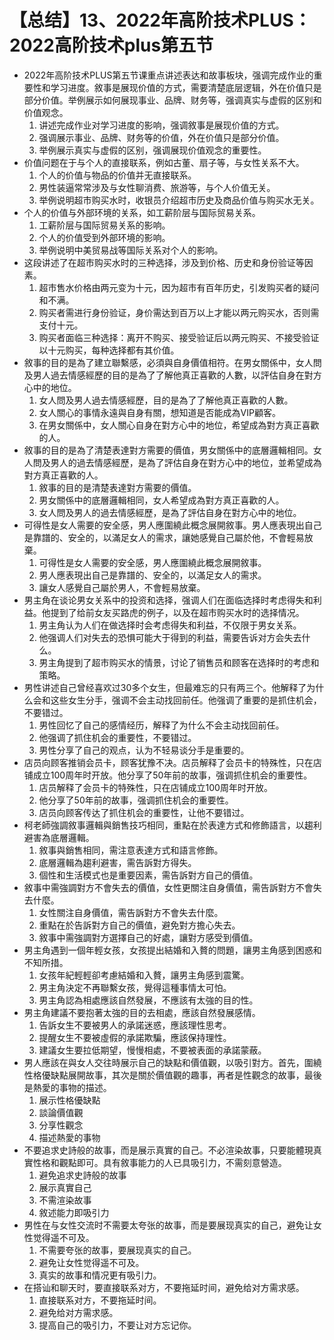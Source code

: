 # 【总结】13、2022年高阶技术PLUS：2022高阶技术plus第五节

-   2022年高阶技术PLUS第五节课重点讲述表达和故事板块，强调完成作业的重要性和学习进度。敘事是展现价值的方式，需要清楚底层逻辑，外在价值只是部分价值。举例展示如何展现事业、品牌、财务等，强调真实与虚假的区别和价值观念。
    1.  讲述完成作业对学习进度的影响，强调敘事是展现价值的方式。
    2.  强调展示事业、品牌、财务等的价值，外在价值只是部分价值。
    3.  举例展示真实与虚假的区别，强调展现价值观念的重要性。
-   价值问题在于与个人的直接联系，例如古董、扇子等，与女性关系不大。
    1.  个人的价值与物品的价值并无直接联系。
    2.  男性装逼常常涉及与女性聊消费、旅游等，与个人价值无关。
    3.  举例说明超市购买水时，收银员介绍超市历史及商品价值与购买水无关。
-   个人的价值与外部环境的关系，如工薪阶层与国际贸易关系。
    1.  工薪阶层与国际贸易关系的影响。
    2.  个人的价值受到外部环境的影响。
    3.  举例说明中美贸易战等国际关系对个人的影响。
-   这段讲述了在超市购买水时的三种选择，涉及到价格、历史和身份验证等因素。
    1.  超市售水价格由两元变为十元，因为超市有百年历史，引发购买者的疑问和不满。
    2.  购买者需进行身份验证，身价需达到百万以上才能以两元购买水，否则需支付十元。
    3.  购买者面临三种选择：离开不购买、接受验证后以两元购买、不接受验证以十元购买，每种选择都有其价值。
-   敘事的目的是為了建立聯繫感，必須與自身價值相符。在男女關係中，女人問及男人過去情感經歷的目的是為了了解他真正喜歡的人數，以評估自身在對方心中的地位。
    1.  女人問及男人過去情感經歷，目的是為了了解他真正喜歡的人數。
    2.  女人關心的事情永遠與自身有關，想知道是否能成為VIP顧客。
    3.  在男女關係中，女人關心自身在對方心中的地位，希望成為對方真正喜歡的人。
-   敘事的目的是為了清楚表達對方需要的價值，男女關係中的底層邏輯相同。女人問及男人的過去情感經歷，是為了評估自身在對方心中的地位，並希望成為對方真正喜歡的人。
    1.  敘事的目的是清楚表達對方需要的價值。
    2.  男女關係中的底層邏輯相同，女人希望成為對方真正喜歡的人。
    3.  女人問及男人的過去情感經歷，是為了評估自身在對方心中的地位。
-   可得性是女人需要的安全感，男人應圍繞此概念展開敘事。男人應表現出自己是靠譜的、安全的，以滿足女人的需求，讓她感覺自己屬於他，不會輕易放棄。
    1.  可得性是女人需要的安全感，男人應圍繞此概念展開敘事。
    2.  男人應表現出自己是靠譜的、安全的，以滿足女人的需求。
    3.  讓女人感覺自己屬於男人，不會輕易放棄。
-   男主角在谈论男女关系中的投资和选择，强调人们在面临选择时考虑得失和利益。他提到了给前女友买路虎的例子，以及在超市购买水时的选择情况。
    1.  男主角认为人们在做选择时会考虑得失和利益，不仅限于男女关系。
    2.  他强调人们对失去的恐惧可能大于得到的利益，需要告诉对方会失去什么。
    3.  男主角提到了超市购买水的情景，讨论了销售员和顾客在选择时的考虑和策略。
-   男性讲述自己曾经喜欢过30多个女生，但最难忘的只有两三个。他解释了为什么会和这些女生分手，强调不会主动找回前任。他强调了重要的是抓住机会，不要错过。
    1.  男性回忆了自己的感情经历，解释了为什么不会主动找回前任。
    2.  他强调了抓住机会的重要性，不要错过。
    3.  男性分享了自己的观点，认为不轻易谈分手是重要的。
-   店员向顾客推销会员卡，顾客犹豫不决。店员解释了会员卡的特殊性，只在店铺成立100周年时开放。他分享了50年前的故事，强调抓住机会的重要性。
    1.  店员解释了会员卡的特殊性，只在店铺成立100周年时开放。
    2.  他分享了50年前的故事，强调抓住机会的重要性。
    3.  店员向顾客传达了抓住机会的重要性，让他不要错过。
-   柯老師強調敘事邏輯與銷售技巧相同，重點在於表達方式和修飾語言，以趨利避害為底層邏輯。
    1.  敘事與銷售相同，需注意表達方式和語言修飾。
    2.  底層邏輯為趨利避害，需告訴對方得失。
    3.  個性和生活模式也是重要因素，需告訴對方自己的價值。
-   敘事中需強調對方不會失去的價值，女性更關注自身價值，需告訴對方不會失去什麼。
    1.  女性關注自身價值，需告訴對方不會失去什麼。
    2.  重點在於告訴對方自己的價值，避免對方擔心失去。
    3.  敘事中需強調對方選擇自己的好處，讓對方感受到價值。
-   男主角遇到一個年輕女孩，女孩提出結婚和入贅的問題，讓男主角感到困惑和不知所措。
    1.  女孩年紀輕輕卻考慮結婚和入贅，讓男主角感到震驚。
    2.  男主角決定不再聯繫女孩，覺得這種事情太可怕。
    3.  男主角認為相處應該自然發展，不應該有太強的目的性。
-   男主角建議不要抱著太強的目的去相處，應該自然發展感情。
    1.  告訴女生不要被男人的承諾迷惑，應該理性思考。
    2.  提醒女生不要被虛假的承諾欺騙，應該保持理性。
    3.  建議女生要拉低期望，慢慢相處，不要被表面的承諾蒙蔽。
-   男人應該在與女人交往時展示自己的缺點和價值觀，以吸引對方。首先，圍繞性格優缺點展開故事，其次是關於價值觀的趣事，再者是性觀念的故事，最後是熱愛的事物的描述。
    1.  展示性格優缺點
    2.  談論價值觀
    3.  分享性觀念
    4.  描述熱愛的事物
-   不要追求史詩般的故事，而是展示真實的自己。不必渲染故事，只要能體現真實性格和觀點即可。具有敘事能力的人已具吸引力，不需刻意營造。
    1.  避免追求史詩般的故事
    2.  展示真實自己
    3.  不需渲染故事
    4.  敘述能力即吸引力
-   男性在与女性交流时不需要太夸张的故事，而是要展现真实的自己，避免让女性觉得遥不可及。
    1.  不需要夸张的故事，要展现真实的自己。
    2.  避免让女性觉得遥不可及。
    3.  真实的故事和情况更有吸引力。
-   在搭讪和聊天时，要直接联系对方，不要拖延时间，避免给对方需求感。
    1.  直接联系对方，不要拖延时间。
    2.  避免给对方需求感。
    3.  提高自己的吸引力，不要让对方忘记你。